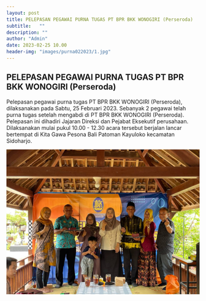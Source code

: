 ```yaml
---
layout: post
title: PELEPASAN PEGAWAI PURNA TUGAS PT BPR BKK WONOGIRI (Perseroda)
subtitle:   ""
description: ""
author: "Admin"
date: 2023-02-25 10.00
header-img: "images/purna022023/1.jpg"
---
```



## PELEPASAN PEGAWAI PURNA TUGAS PT BPR BKK WONOGIRI (Perseroda)

Pelepasan pegawai purna tugas PT BPR BKK WONOGIRI (Perseroda), dilaksanakan pada Sabtu, 25 Februari 2023. Sebanyak 2 pegawai telah purna tugas setelah mengabdi di PT BPR BKK WONOGIRI (Perseroda). Pelepasan ini dihadiri Jajaran Direksi dan Pejabat Eksekutif perusahaan. Dilaksanakan mulai pukul 10.00 - 12.30 acara tersebut berjalan lancar bertempat di Kita Gawa Pesona Bali Patoman Kayuloko kecamatan Sidoharjo.

<img src="/images/purna022023/2.jpg" class="img-responsive img-centered" alt="">
